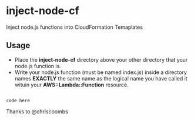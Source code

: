 # inject-node-cf
Inject node.js functions into CloudFormation Temaplates

## Usage

* Place the **inject-node-cf** directory above your other directory that your node.js function is.
* Write your node.js function (must be named index.js) inside a directory names **EXACTLY** the same name as the logical name you have called it wituin your  **AWS::Lambda::Function** resource.

```

code here

```


Thanks to @chriscoombs